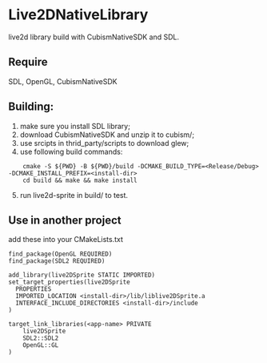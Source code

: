 # Live2DNativeLibrary

live2d library build with CubismNativeSDK and SDL.

## Require
SDL, OpenGL, CubismNativeSDK

## Building:
1. make sure you install SDL library;
1. download CubismNativeSDK and unzip it to cubism/;
2. use srcipts in thrid_party/scripts to download glew;
3. use following build commands:
```
	cmake -S ${PWD} -B ${PWD}/build -DCMAKE_BUILD_TYPE=<Release/Debug> -DCMAKE_INSTALL_PREFIX=<install-dir>
	cd build && make && make install
```
5. run live2d-sprite in build/ to test.

## Use in another project
add these into your CMakeLists.txt
```
find_package(OpenGL REQUIRED)
find_package(SDL2 REQUIRED)

add_library(live2DSprite STATIC IMPORTED)
set_target_properties(live2DSprite
  PROPERTIES
  IMPORTED_LOCATION <install-dir>/lib/liblive2DSprite.a
  INTERFACE_INCLUDE_DIRECTORIES <install-dir>/include
)

target_link_libraries(<app-name> PRIVATE
    live2DSprite
    SDL2::SDL2
    OpenGL::GL
)
```
